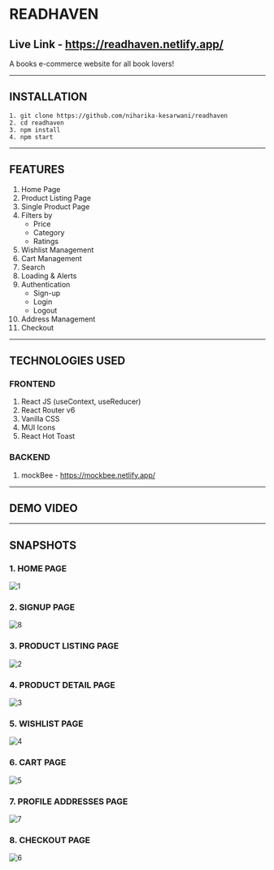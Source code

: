 # READHAVEN

## Live Link - https://readhaven.netlify.app/

A books e-commerce website for all book lovers!

---

## INSTALLATION

```
1. git clone https://github.com/niharika-kesarwani/readhaven
2. cd readhaven
3. npm install
4. npm start
```

---

## FEATURES

1. Home Page
2. Product Listing Page
3. Single Product Page
4. Filters by
   - Price
   - Category
   - Ratings
5. Wishlist Management
6. Cart Management
7. Search
8. Loading & Alerts
9. Authentication
   - Sign-up
   - Login
   - Logout
10. Address Management
11. Checkout

---

## TECHNOLOGIES USED

### FRONTEND

1. React JS (useContext, useReducer)
2. React Router v6
3. Vanilla CSS
4. MUI Icons
5. React Hot Toast

### BACKEND

1. mockBee - https://mockbee.netlify.app/

---

## DEMO VIDEO

---

## SNAPSHOTS

### 1. HOME PAGE

![1](https://github.com/niharika-kesarwani/readhaven/assets/45658446/83719d6f-715f-45dc-8a34-d9f3b903cccb)

### 2. SIGNUP PAGE

![8](https://github.com/niharika-kesarwani/readhaven/assets/45658446/369650ea-81ce-420d-a363-08bef2893898)

### 3. PRODUCT LISTING PAGE

![2](https://github.com/niharika-kesarwani/readhaven/assets/45658446/9532dd5f-91b7-4740-8eb0-1a5c21f7b780)

### 4. PRODUCT DETAIL PAGE

![3](https://github.com/niharika-kesarwani/readhaven/assets/45658446/176784c1-f916-4964-a9fa-1ed287691926)

### 5. WISHLIST PAGE

![4](https://github.com/niharika-kesarwani/readhaven/assets/45658446/7e120d5d-c0ed-4d1c-8ddb-e0ac4f041abb)

### 6. CART PAGE

![5](https://github.com/niharika-kesarwani/readhaven/assets/45658446/7315f58e-a083-49ed-a5ea-214d9da33d97)

### 7. PROFILE ADDRESSES PAGE

![7](https://github.com/niharika-kesarwani/readhaven/assets/45658446/ec40075f-2584-4c13-87be-989ce0fda332)

### 8. CHECKOUT PAGE

![6](https://github.com/niharika-kesarwani/readhaven/assets/45658446/09cf6fff-e751-42af-bbb7-36353bd2d4fb)
